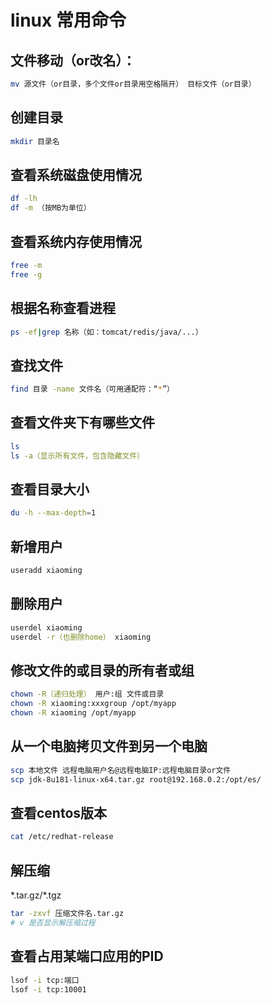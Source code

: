 # linux 常用命令

## 文件移动（or改名）：

```bash
mv 源文件（or目录，多个文件or目录用空格隔开） 目标文件（or目录）
```

## 创建目录

```bash
mkdir 目录名
```

## 查看系统磁盘使用情况

```bash
df -lh
df -m （按MB为单位）
```

## 查看系统内存使用情况

```bash
free -m
free -g
```

## 根据名称查看进程

```bash
ps -ef|grep 名称（如：tomcat/redis/java/...）
```

## 查找文件

```bash
find 目录 -name 文件名（可用通配符：“*”）
```

## 查看文件夹下有哪些文件

```bash
ls  
ls -a（显示所有文件，包含隐藏文件）
```

## 查看目录大小

```bash
du -h --max-depth=1
```

## 新增用户

```bash
useradd xiaoming
```

## 删除用户

```bash
userdel xiaoming  
userdel -r（也删除home） xiaoming
```

## 修改文件的或目录的所有者或组

```bash
chown -R（递归处理） 用户:组 文件或目录  
chown -R xiaoming:xxxgroup /opt/myapp  
chown -R xiaoming /opt/myapp
```

## 从一个电脑拷贝文件到另一个电脑

```bash
scp 本地文件 远程电脑用户名@远程电脑IP:远程电脑目录or文件
scp jdk-8u181-linux-x64.tar.gz root@192.168.0.2:/opt/es/
```

## 查看centos版本

```bash
cat /etc/redhat-release
```

## 解压缩

\*.tar.gz/\*.tgz

```bash
tar -zxvf 压缩文件名.tar.gz
# v 是否显示解压缩过程
```

## 查看占用某端口应用的PID

```bash
lsof -i tcp:端口
lsof -i tcp:10001
```

